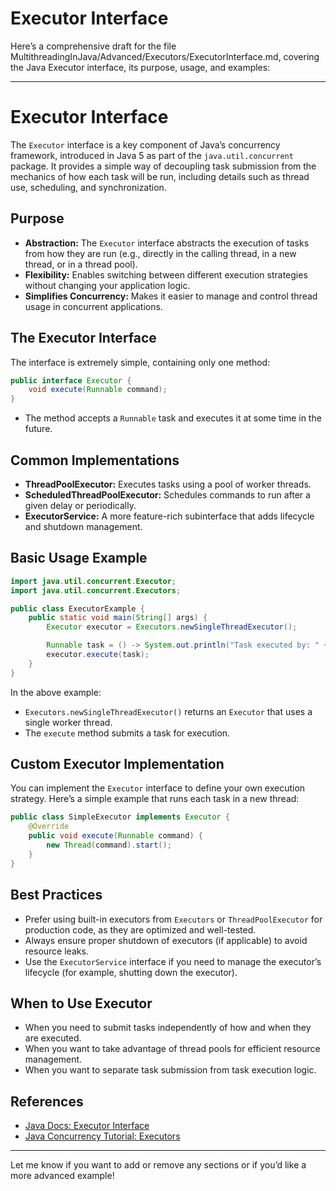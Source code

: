 <!-- TODO: Add content for this topic -->

# Executor Interface
Here’s a comprehensive draft for the file MultithreadingInJava/Advanced/Executors/ExecutorInterface.md, covering the Java Executor interface, its purpose, usage, and examples:

---

# Executor Interface

The `Executor` interface is a key component of Java’s concurrency framework, introduced in Java 5 as part of the `java.util.concurrent` package. It provides a simple way of decoupling task submission from the mechanics of how each task will be run, including details such as thread use, scheduling, and synchronization.

## Purpose

- **Abstraction:** The `Executor` interface abstracts the execution of tasks from how they are run (e.g., directly in the calling thread, in a new thread, or in a thread pool).
- **Flexibility:** Enables switching between different execution strategies without changing your application logic.
- **Simplifies Concurrency:** Makes it easier to manage and control thread usage in concurrent applications.

## The Executor Interface

The interface is extremely simple, containing only one method:

```java
public interface Executor {
    void execute(Runnable command);
}
```

- The method accepts a `Runnable` task and executes it at some time in the future.

## Common Implementations

- **ThreadPoolExecutor:** Executes tasks using a pool of worker threads.
- **ScheduledThreadPoolExecutor:** Schedules commands to run after a given delay or periodically.
- **ExecutorService:** A more feature-rich subinterface that adds lifecycle and shutdown management.

## Basic Usage Example

```java
import java.util.concurrent.Executor;
import java.util.concurrent.Executors;

public class ExecutorExample {
    public static void main(String[] args) {
        Executor executor = Executors.newSingleThreadExecutor();

        Runnable task = () -> System.out.println("Task executed by: " + Thread.currentThread().getName());
        executor.execute(task);
    }
}
```

In the above example:
- `Executors.newSingleThreadExecutor()` returns an `Executor` that uses a single worker thread.
- The `execute` method submits a task for execution.

## Custom Executor Implementation

You can implement the `Executor` interface to define your own execution strategy. Here’s a simple example that runs each task in a new thread:

```java
public class SimpleExecutor implements Executor {
    @Override
    public void execute(Runnable command) {
        new Thread(command).start();
    }
}
```

## Best Practices

- Prefer using built-in executors from `Executors` or `ThreadPoolExecutor` for production code, as they are optimized and well-tested.
- Always ensure proper shutdown of executors (if applicable) to avoid resource leaks.
- Use the `ExecutorService` interface if you need to manage the executor’s lifecycle (for example, shutting down the executor).

## When to Use Executor

- When you need to submit tasks independently of how and when they are executed.
- When you want to take advantage of thread pools for efficient resource management.
- When you want to separate task submission from task execution logic.

## References

- [Java Docs: Executor Interface](https://docs.oracle.com/javase/8/docs/api/java/util/concurrent/Executor.html)
- [Java Concurrency Tutorial: Executors](https://docs.oracle.com/javase/tutorial/essential/concurrency/executors.html)

---

Let me know if you want to add or remove any sections or if you’d like a more advanced example!
<!-- Content will be added later -->
